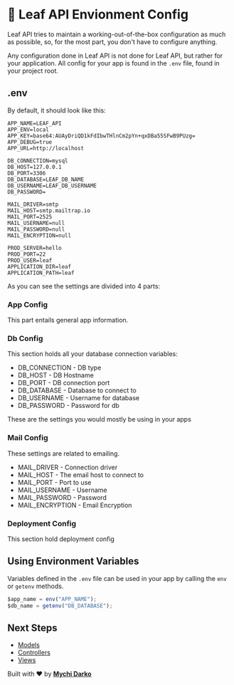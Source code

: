 # 📕 Leaf API Envionment Config

Leaf API tries to maintain a working-out-of-the-box configuration as much as possible, so, for the most part, you don't have to configure anything.

Any configuration done in Leaf API is not done for Leaf API, but rather for your application. All config for your app is found in the `.env` file, found in your project root.

## .env

By default, it should look like this:

```env
APP_NAME=LEAF_API
APP_ENV=local
APP_KEY=base64:AUAyDriQD1kFdIbwTHlnCm2pYn+qxDBa55SFwB9PUzg=
APP_DEBUG=true
APP_URL=http://localhost

DB_CONNECTION=mysql
DB_HOST=127.0.0.1
DB_PORT=3306
DB_DATABASE=LEAF_DB_NAME
DB_USERNAME=LEAF_DB_USERNAME
DB_PASSWORD=

MAIL_DRIVER=smtp
MAIL_HOST=smtp.mailtrap.io
MAIL_PORT=2525
MAIL_USERNAME=null
MAIL_PASSWORD=null
MAIL_ENCRYPTION=null

PROD_SERVER=hello
PROD_PORT=22
PROD_USER=leaf
APPLICATION_DIR=leaf
APPLICATION_PATH=leaf
```

As you can see the settings are divided into 4 parts:

### App Config

This part entails general app information.

### Db Config

This section holds all your database connection variables:

- DB_CONNECTION - DB type
- DB_HOST - DB Hostname
- DB_PORT - DB connection port
- DB_DATABASE - Database to connect to
- DB_USERNAME - Username for database
- DB_PASSWORD - Password for db

These are the settings you would mostly be using in your apps

### Mail Config

These settings are related to emailing.

- MAIL_DRIVER - Connection driver
- MAIL_HOST - The email host to connect to
- MAIL_PORT - Port to use
- MAIL_USERNAME - Username
- MAIL_PASSWORD - Password
- MAIL_ENCRYPTION - Email Encryption

### Deployment Config

This section hold deployment config

## Using Environment Variables

Variables defined in the `.env` file can be used in your app by calling the `env` or `getenv` methods.

```js
$app_name = env("APP_NAME");
$db_name = getenv("DB_DATABASE");
```

## Next Steps

- [Models](/leaf-api/core/models)
- [Controllers](/leaf-api/core/controllers)
- [Views](/leaf-api/core/views)

Built with ❤ by [**Mychi Darko**](//mychi.netlify.app)
